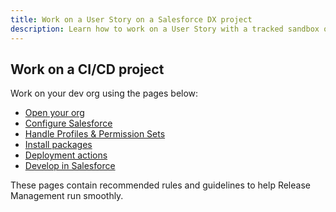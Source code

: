 ```yaml
---
title: Work on a User Story on a Salesforce DX project
description: Learn how to work on a User Story with a tracked sandbox or a scratch org
---
```

<!-- markdownlint-disable MD013 -->

## Work on a CI/CD project

Work on your dev org using the pages below:

- [Open your org](salesforce-ci-cd-work-on-task-open-org.md)
- [Configure Salesforce](salesforce-ci-cd-work-on-task-configuration.md)
- [Handle Profiles & Permission Sets](salesforce-ci-cd-work-on-task-profiles.md)
- [Install packages](salesforce-ci-cd-work-on-task-install-packages.md)
- [Deployment actions](salesforce-ci-cd-work-on-task-deployment-actions.md)
- [Develop in Salesforce](salesforce-ci-cd-work-on-task-development.md)

These pages contain recommended rules and guidelines to help Release Management run smoothly.